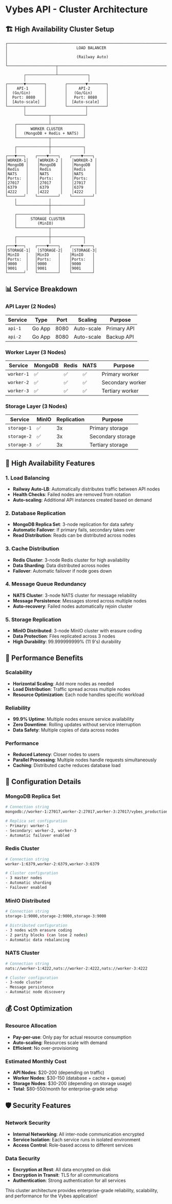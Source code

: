 # Vybes API - Cluster Architecture

## 🏗️ **High Availability Cluster Setup**

```
┌─────────────────────────────────────────────────────────────────────────────┐
│                              LOAD BALANCER                                  │
│                              (Railway Auto)                                 │
└─────────────────────┬───────────────────────────────────────────────────────┘
                      │
        ┌─────────────┴─────────────┐
        │                           │
┌───────▼────────┐        ┌────────▼────────┐
│    API-1       │        │     API-2       │
│  (Go/Gin)      │        │   (Go/Gin)      │
│  Port: 8080    │        │   Port: 8080    │
│  [Auto-scale]  │        │  [Auto-scale]   │
└───────┬────────┘        └────────┬────────┘
        │                          │
        └──────────┬───────────────┘
                   │
    ┌──────────────┴──────────────┐
    │      WORKER CLUSTER         │
    │   (MongoDB + Redis + NATS)  │
    └──────────────┬──────────────┘
                   │
    ┌──────────────┼──────────────┐
    │              │              │
┌───▼───┐    ┌────▼────┐    ┌────▼────┐
│WORKER-1│    │WORKER-2 │    │WORKER-3 │
│MongoDB │    │MongoDB  │    │MongoDB  │
│Redis   │    │Redis    │    │Redis    │
│NATS    │    │NATS     │    │NATS     │
│Ports:  │    │Ports:   │    │Ports:   │
│27017   │    │27017    │    │27017    │
│6379    │    │6379     │    │6379     │
│4222    │    │4222     │    │4222     │
└───────┘    └─────────┘    └─────────┘
    │              │              │
    └──────────────┼──────────────┘
                   │
    ┌──────────────┴──────────────┐
    │      STORAGE CLUSTER        │
    │         (MinIO)             │
    └──────────────┬──────────────┘
                   │
    ┌──────────────┼──────────────┐
    │              │              │
┌───▼───┐    ┌────▼────┐    ┌────▼────┐
│STORAGE-1│   │STORAGE-2│    │STORAGE-3│
│MinIO   │   │MinIO    │    │MinIO    │
│Ports:  │   │Ports:   │    │Ports:   │
│9000    │   │9000     │    │9000     │
│9001    │   │9001     │    │9001     │
└───────┘    └─────────┘    └─────────┘
```

## 📊 **Service Breakdown**

### **API Layer (2 Nodes)**
| Service | Type | Port | Scaling | Purpose |
|---------|------|------|---------|---------|
| `api-1` | Go App | 8080 | Auto-scale | Primary API |
| `api-2` | Go App | 8080 | Auto-scale | Backup API |

### **Worker Layer (3 Nodes)**
| Service | MongoDB | Redis | NATS | Purpose |
|---------|---------|-------|------|---------|
| `worker-1` | ✅ | ✅ | ✅ | Primary worker |
| `worker-2` | ✅ | ✅ | ✅ | Secondary worker |
| `worker-3` | ✅ | ✅ | ✅ | Tertiary worker |

### **Storage Layer (3 Nodes)**
| Service | MinIO | Replication | Purpose |
|---------|-------|-------------|---------|
| `storage-1` | ✅ | 3x | Primary storage |
| `storage-2` | ✅ | 3x | Secondary storage |
| `storage-3` | ✅ | 3x | Tertiary storage |

## 🔄 **High Availability Features**

### **1. Load Balancing**
- **Railway Auto-LB**: Automatically distributes traffic between API nodes
- **Health Checks**: Failed nodes are removed from rotation
- **Auto-scaling**: Additional API instances created based on demand

### **2. Database Replication**
- **MongoDB Replica Set**: 3-node replication for data safety
- **Automatic Failover**: If primary fails, secondary takes over
- **Read Distribution**: Reads can be distributed across nodes

### **3. Cache Distribution**
- **Redis Cluster**: 3-node Redis cluster for high availability
- **Data Sharding**: Data distributed across nodes
- **Failover**: Automatic failover if node goes down

### **4. Message Queue Redundancy**
- **NATS Cluster**: 3-node NATS cluster for message reliability
- **Message Persistence**: Messages stored across multiple nodes
- **Auto-recovery**: Failed nodes automatically rejoin cluster

### **5. Storage Replication**
- **MinIO Distributed**: 3-node MinIO cluster with erasure coding
- **Data Protection**: Files replicated across 3 nodes
- **High Durability**: 99.999999999% (11 9's) durability

## 🚀 **Performance Benefits**

### **Scalability**
- **Horizontal Scaling**: Add more nodes as needed
- **Load Distribution**: Traffic spread across multiple nodes
- **Resource Optimization**: Each node handles specific workload

### **Reliability**
- **99.9% Uptime**: Multiple nodes ensure service availability
- **Zero Downtime**: Rolling updates without service interruption
- **Data Safety**: Multiple copies of data across nodes

### **Performance**
- **Reduced Latency**: Closer nodes to users
- **Parallel Processing**: Multiple nodes handle requests simultaneously
- **Caching**: Distributed cache reduces database load

## 🔧 **Configuration Details**

### **MongoDB Replica Set**
```bash
# Connection string
mongodb://worker-1:27017,worker-2:27017,worker-3:27017/vybes_production?replicaSet=vybes-rs

# Replica set configuration
- Primary: worker-1
- Secondary: worker-2, worker-3
- Automatic failover enabled
```

### **Redis Cluster**
```bash
# Connection string
worker-1:6379,worker-2:6379,worker-3:6379

# Cluster configuration
- 3 master nodes
- Automatic sharding
- Failover enabled
```

### **MinIO Distributed**
```bash
# Connection string
storage-1:9000,storage-2:9000,storage-3:9000

# Distributed configuration
- 3 nodes with erasure coding
- 2 parity blocks (can lose 2 nodes)
- Automatic data rebalancing
```

### **NATS Cluster**
```bash
# Connection string
nats://worker-1:4222,nats://worker-2:4222,nats://worker-3:4222

# Cluster configuration
- 3-node cluster
- Message persistence
- Automatic node discovery
```

## 💰 **Cost Optimization**

### **Resource Allocation**
- **Pay-per-use**: Only pay for actual resource consumption
- **Auto-scaling**: Resources scale with demand
- **Efficient**: No over-provisioning

### **Estimated Monthly Cost**
- **API Nodes**: $20-200 (depending on traffic)
- **Worker Nodes**: $30-150 (database + cache + queue)
- **Storage Nodes**: $30-200 (depending on storage usage)
- **Total**: $80-550/month for enterprise-grade setup

## 🛡️ **Security Features**

### **Network Security**
- **Internal Networking**: All inter-node communication encrypted
- **Service Isolation**: Each service runs in isolated environment
- **Access Control**: Role-based access to different services

### **Data Security**
- **Encryption at Rest**: All data encrypted on disk
- **Encryption in Transit**: TLS for all communications
- **Authentication**: Strong authentication for all services

This cluster architecture provides enterprise-grade reliability, scalability, and performance for the Vybes application!
